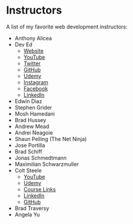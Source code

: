 # Instructors
A list of my favorite web development instructors:
- Anthony Alicea
- Dev Ed
  - [Website](https://developedbyed.com/)
  - [YouTube](https://www.youtube.com/c/dev_ed)
  - [Twitter](https://twitter.com/developedbyed)
  - [GitHub](https://github.com/developedbyed)
  - [Udemy](https://www.udemy.com/user/simo-edwin/)
  - [Instagram](https://www.instagram.com/developedbyed/)
  - [Facebook](https://www.facebook.com/simo.edwin/)
  - [LinkedIn](https://de.linkedin.com/in/simo-edwin-57a25714b)
- Edwin Diaz
- Stephen Grider
- Mosh Hamedani
- Brad Hussey
- Andrew Mead
- Andrei Neagoie
- Shaun Pelling (The Net Ninja)
- Jose Portilla
- Brad Schiff
- Jonas Schmedtmann
- Maximilian Schwarzmuller
- Colt Steele
  - [YouTube](https://www.youtube.com/channel/UCrqAGUPPMOdo0jfQ6grikZw)
  - [Udemy](https://www.udemy.com/user/coltsteele/)
  - [Course Links](https://linktr.ee/coltsteele)
  - [LinkedIn](https://www.linkedin.com/in/coltsteele)
  - [GitHub](https://github.com/Colt)
- Brad Traversy
- Angela Yu
